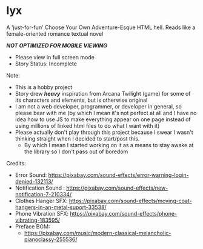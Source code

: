 # lyx
A 'just-for-fun' Choose Your Own Adventure-Esque HTML hell. Reads like a female-oriented romance textual novel

***NOT OPTIMIZED FOR MOBILE VIEWING***
- Please view in full screen mode
- Story Status: Incomplete

Note:
- This is a hobby project
- Story drew ***heavy*** inspiration from Arcana Twilight (game) for some of its characters and elements, but is otherwise original
- I am not a web developer, programmer, or developer in general, so please bear with me (by which I mean it's not perfect at all and I have no idea how to use JS to make everything appear on one page instead of using millions of linked html files to do what I want with it)
- Please actually don't play through this project because I swear I wasn't thinking straight when I decided to start/post this.
  - By which I mean I started working on it as a means to stay awake at the library so I don't pass out of boredom

Credits:
- Error Sound: https://pixabay.com/sound-effects/error-warning-login-denied-132113/ 
- Notification Sound : https://pixabay.com/sound-effects/new-notification-7-210334/
- Clothes Hanger SFX: https://pixabay.com/sound-effects/moving-coat-hangers-in-an-metal-suport-33538/
- Phone Vibration SFX: https://pixabay.com/sound-effects/phone-vibrating-183595/
- Preface BGM:
  - https://pixabay.com/music/modern-classical-melancholic-pianoclassy-255536/
